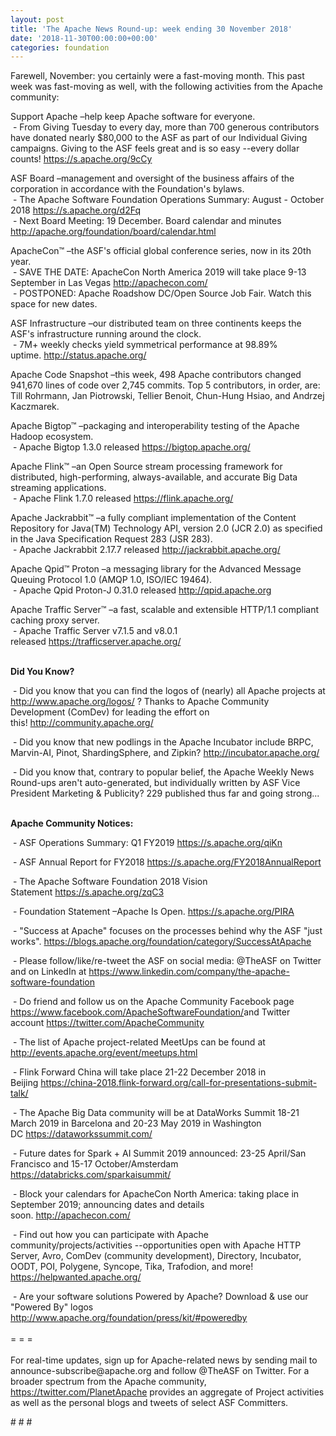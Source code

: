 ```yaml
---
layout: post
title: 'The Apache News Round-up: week ending 30 November 2018'
date: '2018-11-30T00:00:00+00:00'
categories: foundation
---
```

<p>Farewell, November: you certainly were a fast-moving month. This past week was fast-moving as well, with the following activities from the Apache community:</p> 
  <p>Support Apache&nbsp;–help keep Apache software for everyone.<br />&nbsp;- From Giving Tuesday to every day, more than 700 generous contributors have donated nearly $80,000 to the ASF as part of our Individual Giving campaigns. Giving to the ASF feels great and is so easy --every dollar counts!&nbsp;<a href="https://s.apache.org/9cCy">https://s.apache.org/9cCy</a></p> 
  <p>ASF Board –management and oversight of the business affairs of the corporation in accordance with the Foundation's bylaws.<br />&nbsp;- The Apache Software Foundation Operations Summary: August - October 2018&nbsp;<a href="https://s.apache.org/d2Fq">https://s.apache.org/d2Fq</a><br />&nbsp;- Next Board Meeting: 19 December. Board calendar and minutes <a href="http://apache.org/foundation/board/calendar.html">http://apache.org/foundation/board/calendar.html</a></p> 
  <div> 
    <p>ApacheCon™ –the ASF's official global conference series, now in its 20th year.<br />&nbsp;- SAVE THE DATE: ApacheCon North America 2019 will take place 9-13 September in Las Vegas&nbsp;<a href="http://apachecon.com/">http://apachecon.com/</a><br />&nbsp;- POSTPONED: Apache Roadshow DC/Open Source Job Fair. Watch this space for new dates.</p> 
    <p>ASF Infrastructure –our distributed team on three continents keeps the ASF's infrastructure running around the clock.<br />&nbsp;- 7M+ weekly checks yield symmetrical performance at 98.89% uptime.&nbsp;<a href="http://status.apache.org/">http://status.apache.org/</a></p> 
    <p>Apache Code Snapshot –this week, 498 Apache contributors changed 941,670 lines of code over 2,745 commits. Top 5 contributors, in order, are: Till Rohrmann, Jan Piotrowski, Tellier Benoit, Chun-Hung Hsiao, and Andrzej Kaczmarek.</p> 
    <p> </p> 
    <p>Apache Bigtop™ –packaging and interoperability testing of the Apache Hadoop ecosystem.<br />&nbsp;- Apache Bigtop 1.3.0 released&nbsp;<a href="https://bigtop.apache.org/">https://bigtop.apache.org/</a></p> 
    <p> </p> 
    <p>Apache Flink™ –an Open Source stream processing framework for distributed, high-performing, always-available, and accurate Big Data streaming applications.<br />&nbsp;- Apache Flink 1.7.0 released&nbsp;<a href="https://flink.apache.org/">https://flink.apache.org/</a></p> 
    <p>Apache Jackrabbit™ –a fully compliant implementation of the Content Repository for Java(TM) Technology API, version 2.0 (JCR 2.0) as specified in the Java Specification Request 283 (JSR 283).<br />&nbsp;- Apache Jackrabbit 2.17.7 released&nbsp;<a href="http://jackrabbit.apache.org/">http://jackrabbit.apache.org/</a></p> 
    <p>Apache Qpid™ Proton –a messaging library for the Advanced Message Queuing Protocol 1.0 (AMQP 1.0, ISO/IEC 19464).<br />&nbsp;- Apache Qpid Proton-J 0.31.0 released&nbsp;<a href="http://qpid.apache.org">http://qpid.apache.org</a></p> 
    <p>Apache Traffic Server™ –a fast, scalable and extensible HTTP/1.1 compliant caching proxy server.<br />&nbsp;- Apache Traffic Server v7.1.5 and v8.0.1 released&nbsp;<a href="https://trafficserver.apache.org/">https://trafficserver.apache.org/</a></p> 
    <p><strong><br />Did You Know?</strong></p> 
    <div> 
      <p>&nbsp;- Did you know that you can find the logos of (nearly) all Apache projects at <a href="http://www.apache.org/logos/">http://www.apache.org/logos/</a>&nbsp;? Thanks to Apache Community Development (ComDev) for leading the effort on this!&nbsp;<a href="http://community.apache.org/">http://community.apache.org/</a></p> 
      <p>&nbsp;- Did you know that new podlings in the Apache Incubator include BRPC, Marvin-AI, Pinot, ShardingSphere, and Zipkin?&nbsp;<a href="http://incubator.apache.org/projects/#current">http://incubator.apache.org/</a></p> 
      <p>&nbsp;- Did you know that, contrary to popular belief, the Apache Weekly News Round-ups aren't auto-generated, but individually written by ASF Vice President Marketing &amp; Publicity? 229 published thus far and going strong...</p> 
      <p><strong><br />Apache Community Notices:</strong></p> 
    </div> 
    <p>&nbsp;- ASF Operations Summary: Q1 FY2019 <a href="https://s.apache.org/qiKn">https://s.apache.org/qiKn</a></p> 
    <p>&nbsp;- ASF Annual Report for FY2018&nbsp;<a href="https://s.apache.org/FY2018AnnualReport">https://s.apache.org/FY2018AnnualReport</a></p> 
    <p>&nbsp;- The Apache Software Foundation 2018 Vision Statement&nbsp;<a href="https://s.apache.org/zqC3">https://s.apache.org/zqC3</a></p> 
    <p>&nbsp;- Foundation Statement –Apache Is Open.&nbsp;<a href="https://s.apache.org/PIRA">https://s.apache.org/PIRA</a></p> 
    <div> 
      <p>&nbsp;- &quot;Success at Apache&quot; focuses on the processes behind why the ASF &quot;just works&quot;. <a href="https://blogs.apache.org/foundation/category/SuccessAtApache">https://blogs.apache.org/foundation/category/SuccessAtApache</a></p> 
    </div> 
    <div> 
      <p>&nbsp;- Please follow/like/re-tweet the ASF on social media: @TheASF on Twitter and on LinkedIn at <a href="https://www.linkedin.com/company/the-apache-software-foundation">https://www.linkedin.com/company/the-apache-software-foundation</a></p> 
      <p>&nbsp;- Do friend and follow us on the Apache Community Facebook page <a href="https://www.facebook.com/ApacheSoftwareFoundation/">https://www.facebook.com/ApacheSoftwareFoundation/</a>and Twitter account <a href="https://twitter.com/ApacheCommunity">https://twitter.com/ApacheCommunity</a></p> 
    </div> 
    <div> 
      <p><a href="https://feathercast.apache.org/"></a></p> 
    </div> 
    <div> 
      <p>&nbsp;- The list of Apache project-related MeetUps can be found at <a href="http://events.apache.org/event/meetups.html">http://events.apache.org/event/meetups.html</a></p> 
      <p>&nbsp;- Flink Forward China will take place 21-22 December 2018 in Beijing&nbsp;<a href="https://china-2018.flink-forward.org/call-for-presentations-submit-talk/">https://china-2018.flink-forward.org/call-for-presentations-submit-talk/</a></p> 
    </div> 
    <div> 
      <p>&nbsp;- The Apache Big Data community will be at&nbsp;DataWorks Summit 18-21 March 2019 in Barcelona and&nbsp;20-23 May 2019 in Washington DC&nbsp;<a href="https://dataworkssummit.com/">https://dataworkssummit.com/</a></p> 
      <p>&nbsp;- Future dates for Spark + AI Summit 2019 announced: 23-25 April/San Francisco and 15-17 October/Amsterdam <font color="#bb0000"><a href="https://databricks.com/sparkaisummit/">https://databricks.com/sparkaisummit/</a></font></p> 
      <p>&nbsp;- Block your calendars for ApacheCon North America: taking place in September 2019; announcing dates and details soon.&nbsp;<a href="http://apachecon.com/">http://apachecon.com/</a></p> 
      <p>&nbsp;- Find out how you can participate with Apache community/projects/activities --opportunities open with Apache HTTP Server, Avro, ComDev (community development), Directory, Incubator, OODT, POI, Polygene, Syncope, Tika, Trafodion, and more! <a href="https://helpwanted.apache.org/">https://helpwanted.apache.org/</a></p> 
    </div> 
    <div>&nbsp;- Are your software solutions Powered by Apache? Download &amp; use our &quot;Powered By&quot; logos <a href="http://www.apache.org/foundation/press/kit/#poweredby">http://www.apache.org/foundation/press/kit/#poweredby</a></div> 
    <div><br /></div> 
    <div>= = =</div> 
    <div><br /></div> 
    <div>For real-time updates, sign up for Apache-related news by sending mail to announce-subscribe@apache.org and follow @TheASF on Twitter. For a broader spectrum from the Apache community, <a href="https://twitter.com/PlanetApache">https://twitter.com/PlanetApache</a> provides an aggregate of Project activities as well as the personal blogs and tweets of select ASF Committers.</div> 
  </div> 
  <p># # #</p>
